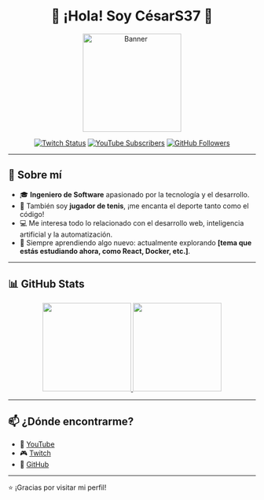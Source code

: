 <div align="center">

# 👋 ¡Hola! Soy **CésarS37** 🎾  
<img src="https://yt3.googleusercontent.com/VZJgguXrg-dVwaKyrGBO6v6OVM8tCPE_jFAScQcv9yc1rIq34jxMTDr6gjDIpuAbxNMIy5lmqA=w1707-fcrop64=1,00005a57ffffa5a8-k-c0xffffffff-no-nd-rj" width="200" alt="Banner" />

[![Twitch Status](https://img.shields.io/twitch/status/Cesarsamuel37?style=social)](https://www.twitch.tv/Cesarsamuel37)
[![YouTube Subscribers](https://img.shields.io/youtube/channel/subscribers/UCEb2JAOA9o9STwoF_kmLtUw?style=social)](https://youtube.com/CesarS47?sub_confirmation=1)
[![GitHub Followers](https://img.shields.io/github/followers/CesarS39?style=social)](https://github.com/CesarS39)

</div>

---

## 🚀 Sobre mí

- 🎓 **Ingeniero de Software** apasionado por la tecnología y el desarrollo.
- 🎾 También soy **jugador de tenis**, ¡me encanta el deporte tanto como el código!
- 💻 Me interesa todo lo relacionado con el desarrollo web, inteligencia artificial y la automatización.
- 🌱 Siempre aprendiendo algo nuevo: actualmente explorando **[tema que estás estudiando ahora, como React, Docker, etc.]**.

---

## 📊 GitHub Stats

<div align="center">
  <a href="https://github.com/CesarS39">
    <img height="180em" src="https://github-readme-stats-eight-theta.vercel.app/api?username=CesarS39&show_icons=true&theme=algolia&include_all_commits=true&count_private=true"/>
    <img height="180em" src="https://github-readme-stats-eight-theta.vercel.app/api/top-langs/?username=CesarS39&layout=compact&langs_count=8&theme=algolia"/>
  </a>
</div>

---

## 📫 ¿Dónde encontrarme?

- 🎥 [YouTube](https://youtube.com/CesarS47?sub_confirmation=1)
- 🎮 [Twitch](https://www.twitch.tv/Cesarsamuel37)
- 💼 [GitHub](https://github.com/CesarS39)

---

⭐ ¡Gracias por visitar mi perfil!
